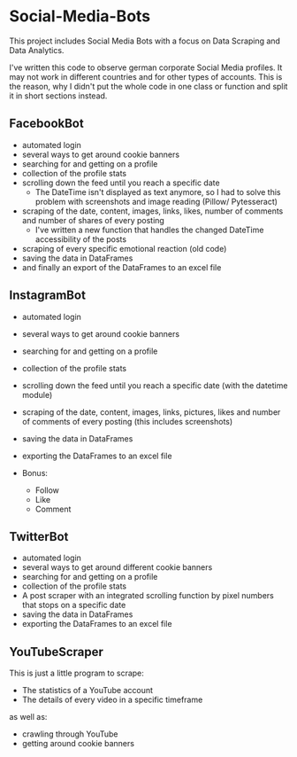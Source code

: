 # Social-Media-Bots
This project includes Social Media Bots with a focus on Data Scraping and Data Analytics.</br>

I've written this code to observe german corporate Social Media profiles. It may not work in different countries and for other types of accounts. This is the reason, why I didn't put the whole code in one class or function and split it in short sections instead.</br>

## FacebookBot

- automated login
- several ways to get around cookie banners
- searching for and getting on a profile
- collection of the profile stats
- scrolling down the feed until you reach a specific date
  - The DateTime isn't displayed as text anymore, so I had to solve this problem with screenshots and image reading (Pillow/ Pytesseract)
- scraping of the date, content, images, links, likes, number of comments and number of shares of every posting 
  - I've written a new function that handles the changed DateTime accessibility of the posts 
- scraping of every specific emotional reaction (old code)
- saving the data in DataFrames 
- and finally an export of the DataFrames to an excel file 

## InstagramBot

- automated login
- several ways to get around cookie banners
- searching for and getting on a profile
- collection of the profile stats
- scrolling down the feed until you reach a specific date (with the datetime module)
- scraping of the date, content, images, links, pictures, likes and number of comments of every posting (this includes screenshots)
- saving the data in DataFrames 
- exporting the DataFrames to an excel file 

- Bonus:
  - Follow
  - Like
  - Comment

## TwitterBot

- automated login
- several ways to get around different cookie banners
- searching for and getting on a profile
- collection of the profile stats
- A post scraper with an integrated scrolling function by pixel numbers that stops on a specific date
- saving the data in DataFrames
- exporting the DataFrames to an excel file 

## YouTubeScraper

This is just a little program to scrape:
- The statistics of a YouTube account
- The details of every video in a specific timeframe</br>

as well as:
- crawling through YouTube
- getting around cookie banners
